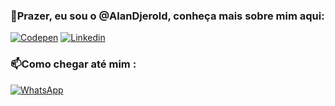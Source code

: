 ### 👋Prazer, eu sou o @AlanDjerold, conheça mais sobre mim aqui:
[![Codepen](https://img.shields.io/badge/Codepen-000000?style=for-the-badge&logo=codepen&logoColor=white)](https://codepen.io/Djerold) [![Linkedin](https://img.shields.io/badge/LinkedIn-0077B5?style=for-the-badge&logo=linkedin&logoColor=white)](https://www.linkedin.com/in/alan-djerold-vieira-1780bb23b/)



### 📫Como chegar até mim :
[![WhatsApp](https://img.shields.io/badge/WhatsApp-25D366?style=for-the-badge&logo=whatsapp&logoColor=white)](https://wa.me/qr/HMMY5JERP7YXJ1 )

<!--
**alandjerold/alandjerold** is a ✨ _special_ ✨ repository because its `README.md` (this file) appears on your GitHub profile.

Here are some ideas to get you started:

- 🔭 I’m currently working on ...
- 🌱 I’m currently learning ...
- 👯 I’m looking to collaborate on ...
- 🤔 I’m looking for help with ...
- 💬 Ask me about ...
- 📫 How to reach me: ...
- 😄 Pronouns: ...
- ⚡ Fun fact: ...
-->
